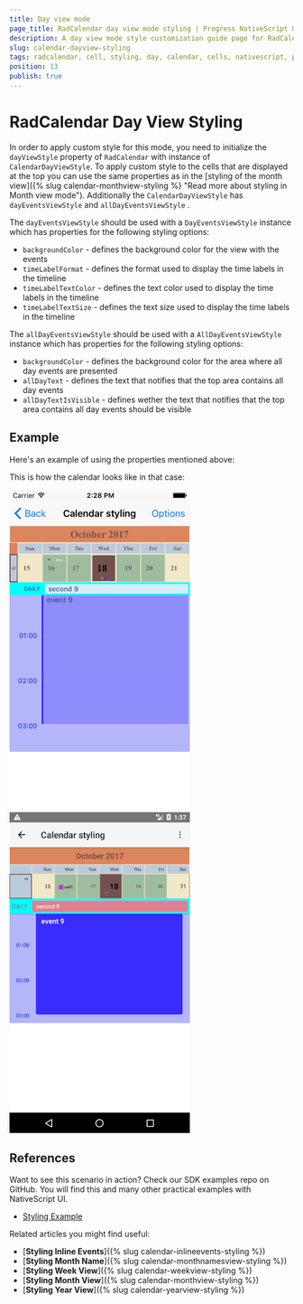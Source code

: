 ```yaml
---
title: Day view mode
page_title: RadCalendar day view mode styling | Progress NativeScript UI Documentation
description: A day view mode style customization guide page for RadCalendar for NativeScript.
slug: calendar-dayview-styling
tags: radcalendar, cell, styling, day, calendar, cells, nativescript, professional, ui
position: 13
publish: true
---
```


# RadCalendar Day View Styling

In order to apply custom style for this mode, you need to initialize the `dayViewStyle` property of `RadCalendar` with instance of `CalendarDayViewStyle`.
To apply custom style to the cells that are displayed at the top you can use the same properties as in the [styling of the month view]({% slug calendar-monthview-styling %} "Read more about styling in Month view mode"). Additionally the `CalendarDayViewStyle` has `dayEventsViewStyle` and `allDayEventsViewStyle` .

The `dayEventsViewStyle` should be used with a  `DayEventsViewStyle` instance which has properties for the following styling options:

- `backgroundColor` -  defines the background color for the view with the events
- `timeLabelFormat` -  defines the format used to display the time labels in the timeline
- `timeLabelTextColor` -  defines the text color used to display the time labels in the timeline
- `timeLabelTextSize` -  defines the text size used to display the time labels in the timeline

The `allDayEventsViewStyle` should be used with a  `AllDayEventsViewStyle` instance which has properties for the following styling options:

- `backgroundColor` - defines the background color for the area where all day events are presented
- `allDayText` - defines the text that notifies that the top area contains all day events
- `allDayTextIsVisible` - defines wether the text that notifies that the top area contains all day events should be visible


## Example
Here's an example of using the properties mentioned above:

<snippet id='calendar-dayview-styling'/>

This is how the calendar looks like in that case:

![Calendar day view styling](../../../img/ns_ui/calendar_styling_day_ios.png "iOS")      ![Calendar day view styling](../../../img/ns_ui/calendar_styling_day_android.png "Android")

## References
Want to see this scenario in action?
Check our SDK examples repo on GitHub. You will find this and many other practical examples with NativeScript UI.

* [Styling Example](https://github.com/NativeScript/nativescript-ui-samples/tree/master/calendar/app/calendar/cell-styling)

Related articles you might find useful:

* [**Styling Inline Events**]({% slug calendar-inlineevents-styling %})
* [**Styling Month Name**]({% slug calendar-monthnamesview-styling %})
* [**Styling Week View**]({% slug calendar-weekview-styling %})
* [**Styling Month View**]({% slug calendar-monthview-styling %})
* [**Styling Year View**]({% slug calendar-yearview-styling %})
